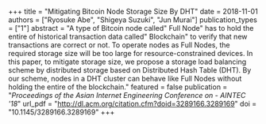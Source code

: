 +++
title = "Mitigating Bitcoin Node Storage Size By DHT"
date = 2018-11-01
authors = ["Ryosuke Abe", "Shigeya Suzuki", "Jun Murai"]
publication_types = ["1"]
abstract = "A type of Bitcoin node called\" Full Node\" has to hold the entire of historical transaction data called\" Blockchain\" to verify that new transactions are correct or not. To operate nodes as Full Nodes, the required storage size will be too large for resource-constrained devices. In this paper, to mitigate storage size, we propose a storage load balancing scheme by distributed storage based on Distributed Hash Table (DHT). By our scheme, nodes in a DHT cluster can behave like Full Nodes without holding the entire of the blockchain."
featured = false
publication = "*Proceedings of the Asian Internet Engineering Conference on   - AINTEC '18*"
url_pdf = "http://dl.acm.org/citation.cfm?doid=3289166.3289169"
doi = "10.1145/3289166.3289169"
+++

